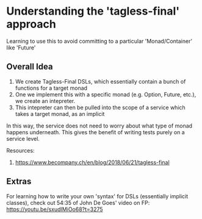 # Understanding the 'tagless-final' approach 
Learning to use this to avoid committing to a particular 'Monad/Container' like 'Future'


## Overall Idea

1. We create Tagless-Final DSLs, which essentially contain a bunch of functions for a target monad 
2. One we implement this with a specific monad (e.g. Option, Future, etc.), we create an intepreter. 
3. This intepreter can then be pulled into the scope of a service which takes a target monad, as an implicit


In this way, the service does not need to worry about what type of monad happens underneath. This gives the
benefit of writing tests purely on a service level.

Resources: 
1. https://www.becompany.ch/en/blog/2018/06/21/tagless-final 



## Extras

For learning how to write your own 'syntax' for DSLs (essentially implicit classes), 
check out 54:35 of John De Goes' video on FP: https://youtu.be/sxudIMiOo68?t=3275
 